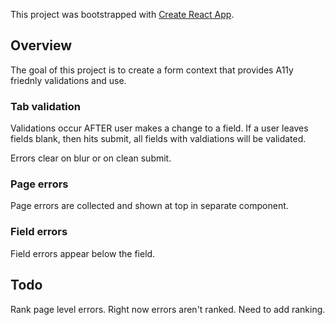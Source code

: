 This project was bootstrapped with [Create React App](https://github.com/facebook/create-react-app).

## Overview

The goal of this project is to create a form context that provides A11y friednly validations and use.

### Tab validation
Validations occur AFTER user makes a change to a field. If a user leaves fields blank, then hits submit, all fields with valdiations will be validated.

Errors clear on blur or on clean submit.

### Page errors
Page errors are collected and shown at top in  separate component.

### Field errors
Field errors appear below the field.

## Todo
Rank page level errors. Right now errors aren't ranked. Need to add ranking.


